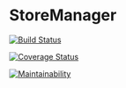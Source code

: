 # StoreManager
[![Build Status](https://travis-ci.com/NabunyaLilian/StoreManager.svg?branch=get_all_sales_ft)](https://travis-ci.com/NabunyaLilian/StoreManager)

[![Coverage Status](https://coveralls.io/repos/github/NabunyaLilian/StoreManager/badge.svg?branch=get_all_sales_ft)](https://coveralls.io/github/NabunyaLilian/StoreManager?branch=get_all_sales_ft)

[![Maintainability](https://api.codeclimate.com/v1/badges/79a07349aa2d77166540/maintainability)](https://codeclimate.com/github/NabunyaLilian/StoreManager/maintainability)